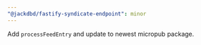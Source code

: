 ```yaml
---
"@jackdbd/fastify-syndicate-endpoint": minor
---
```


Add `processFeedEntry` and update to newest micropub package.
